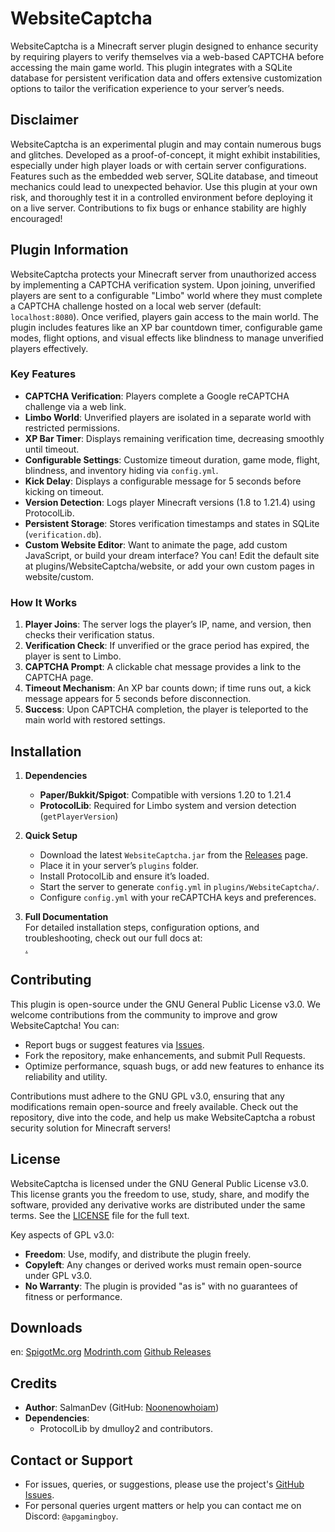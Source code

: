 # WebsiteCaptcha

WebsiteCaptcha is a Minecraft server plugin designed to enhance security by requiring players to verify themselves via a web-based CAPTCHA before accessing the main game world. This plugin integrates with a SQLite database for persistent verification data and offers extensive customization options to tailor the verification experience to your server’s needs.

## Disclaimer
WebsiteCaptcha is an experimental plugin and may contain numerous bugs and glitches. Developed as a proof-of-concept, it might exhibit instabilities, especially under high player loads or with certain server configurations. Features such as the embedded web server, SQLite database, and timeout mechanics could lead to unexpected behavior. Use this plugin at your own risk, and thoroughly test it in a controlled environment before deploying it on a live server. Contributions to fix bugs or enhance stability are highly encouraged!

## Plugin Information
WebsiteCaptcha protects your Minecraft server from unauthorized access by implementing a CAPTCHA verification system. Upon joining, unverified players are sent to a configurable "Limbo" world where they must complete a CAPTCHA challenge hosted on a local web server (default: `localhost:8080`). Once verified, players gain access to the main world. The plugin includes features like an XP bar countdown timer, configurable game modes, flight options, and visual effects like blindness to manage unverified players effectively.

### Key Features
- **CAPTCHA Verification**: Players complete a Google reCAPTCHA challenge via a web link.
- **Limbo World**: Unverified players are isolated in a separate world with restricted permissions.
- **XP Bar Timer**: Displays remaining verification time, decreasing smoothly until timeout.
- **Configurable Settings**: Customize timeout duration, game mode, flight, blindness, and inventory hiding via `config.yml`.
- **Kick Delay**: Displays a configurable message for 5 seconds before kicking on timeout.
- **Version Detection**: Logs player Minecraft versions (1.8 to 1.21.4) using ProtocolLib.
- **Persistent Storage**: Stores verification timestamps and states in SQLite (`verification.db`).
- **Custom Website Editor**: Want to animate the page, add custom JavaScript, or build your dream interface? You can!
    Edit the default site at plugins/WebsiteCaptcha/website, or add your own custom pages in website/custom.

### How It Works
1. **Player Joins**: The server logs the player’s IP, name, and version, then checks their verification status.
2. **Verification Check**: If unverified or the grace period has expired, the player is sent to Limbo.
3. **CAPTCHA Prompt**: A clickable chat message provides a link to the CAPTCHA page.
4. **Timeout Mechanism**: An XP bar counts down; if time runs out, a kick message appears for 5 seconds before disconnection.
5. **Success**: Upon CAPTCHA completion, the player is teleported to the main world with restored settings.

## Installation

1. **Dependencies**  
   - **Paper/Bukkit/Spigot**: Compatible with versions 1.20 to 1.21.4  
   - **ProtocolLib**: Required for Limbo system and version detection (`getPlayerVersion`)

2. **Quick Setup**  
   - Download the latest `WebsiteCaptcha.jar` from the [Releases](https://github.com/SalmanDev/WebsiteCaptcha/releases) page.  
   - Place it in your server’s `plugins` folder.  
   - Install ProtocolLib and ensure it’s loaded.  
   - Start the server to generate `config.yml` in `plugins/WebsiteCaptcha/`.  
   - Configure `config.yml` with your reCAPTCHA keys and preferences.

3. **Full Documentation**  
   For detailed installation steps, configuration options, and troubleshooting, check out our full docs at:  
   [.](http://websitecaptcha.unaux.com/index.html)


## Contributing
This plugin is open-source under the GNU General Public License v3.0. We welcome contributions from the community to improve and grow WebsiteCaptcha! You can:

- Report bugs or suggest features via [Issues](https://github.com/Noonenowhoiam/WebSiteCpatcha/issues).
- Fork the repository, make enhancements, and submit Pull Requests.
- Optimize performance, squash bugs, or add new features to enhance its reliability and utility.

Contributions must adhere to the GNU GPL v3.0, ensuring that any modifications remain open-source and freely available. Check out the repository, dive into the code, and help us make WebsiteCaptcha a robust security solution for Minecraft servers!

## License
WebsiteCaptcha is licensed under the GNU General Public License v3.0. This license grants you the freedom to use, study, share, and modify the software, provided any derivative works are distributed under the same terms. See the [LICENSE](https://github.com/Noonenowhoiam/WebSiteCpatcha/blob/main/LICENSE) file for the full text.

Key aspects of GPL v3.0:
- **Freedom**: Use, modify, and distribute the plugin freely.
- **Copyleft**: Any changes or derived works must remain open-source under GPL v3.0.
- **No Warranty**: The plugin is provided "as is" with no guarantees of fitness or performance.

## Downloads
en:
[SpigotMc.org](https://www.spigotmc.org/resources/%E2%AD%90webstitecaptcha%E2%AD%90-1-20-1-21-%E2%9A%A1.122954/)
[Modrinth.com](https://modrinth.com/plugin/websitecaptcha)
[Github Releases](https://github.com/SalmanDev/WebsiteCaptcha/releases)

## Credits
- **Author**: SalmanDev (GitHub: [Noonenowhoiam](https://github.com/Noonenowhoiam))
- **Dependencies**:
  - ProtocolLib by dmulloy2 and contributors.

## Contact or Support

-   For issues, queries, or suggestions, please use the project's [GitHub Issues](https://github.com/Noonenowhoiam/WebSiteCpatcha/issues).
-   For personal queries urgent matters or help you can contact me on Discord: `@apgamingboy`.
